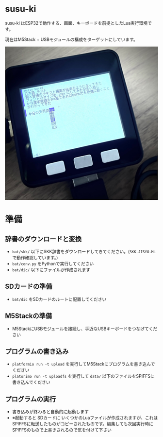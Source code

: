# susu-ki

susu-ki はESP32で動作する、画面、キーボードを前提としたLua実行環境です。

現在はM5Stack + USBモジュールの構成をターゲットにしています。

![](imgs/susu-ki-photo.jpg)

# 準備

## 辞書のダウンロードと変換
- `bat/skk/` 以下にSKK辞書をダウンロードしてきてください。(`SKK-JISYO.ML`で動作確認しています。)
- `bat/conv.py` をPythonで実行してください
- `bat/dic/` 以下にファイルが作成されます

## SDカードの準備
- `bat/dic` をSDカードのルートに配置してください

## M5Stackの準備
- M5StackにUSBモジュールを接続し、手近なUSBキーボードをつなげてください

## プログラムの書き込み
- `platformio run -t upload` を実行してM5Stackにプログラムを書き込んでください
- `platorimo run -t uploadfs` を実行して `data/` 以下のファイルをSPIFFSに書き込んでください

## プログラムの実行
- 書き込みが終わると自動的に起動します
- ※起動すると SDカードに いくつかのLuaファイルが作成されますが、これはSPIFFSに転送したものがコピーされたものです。編集しても次回実行時にSPIFFSのもので上書きされるので気を付けて下さい